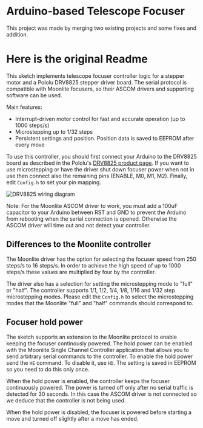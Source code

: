 Arduino-based Telescope Focuser
===============================

This project was made by merging two existing projects and some fixes and addition.

Here is the original Readme
============================
This sketch implements telescope focuser controller logic for a stepper motor and a Pololu DRV8825 stepper driver board. The serial protocol is compatible with Moonlite focusers, so their ASCOM drivers and supporting software can be used.

Main features:
- Interrupt-driven motor control for fast and accurate operation (up to 1000 steps/s)
- Microstepping up to 1/32 steps
- Persistent settings and position. Position data is saved to EEPROM after every move

To use this controller, you should first connect your Arduino to the DRV8825 board as described in the Pololu's [DRV8825 product page](https://www.pololu.com/product/2133). If you want to use microstepping or have the driver shut down focuser power when not in use then connect also the remaining pins (ENABLE, M0, M1, M2). Finally, edit `Config.h` to set your pin mapping.

![DRV8825 wiring diagram](https://a.pololu-files.com/picture/0J4232.600.png)

Note: For the Moonlite ASCOM driver to work, you must add a 100uF capacitor to your Arduino between RST and GND to prevent the Arduino from rebooting when the serial connection is opened. Otherwise the ASCOM driver will time out and not detect your controller.

Differences to the Moonlite controller
--------------------------------------

The Moonlite driver has the option for selecting the focuser speed from 250 steps/s to 16 steps/s. In order to achieve the high speed of up to 1000 steps/s these values are multiplied by four by the controller.

The driver also has a selection for setting the microstepping mode to "full" or "half". The controller supports 1/1, 1/2, 1/4, 1/8, 1/16 and 1/32 step microstepping modes. Please edit the `Config.h` to select the microstepping modes that the Moonlite "full" and "half" commands should correspond to.

Focuser hold power
------------------

The sketch supports an extension to the Moonlite protocol to enable keeping the focuser continously powered. The hold power can be enabled with the Moonlite Single Channel Controller application that allows you to send arbitrary serial commands to the controller. To enable the hold power send the `HE` command. To disable it, use `HD`. The setting is saved in EEPROM so you need to do this only once.

When the hold power is enabled, the controller keeps the focuser continuously powered. The power is turned off only after no serial traffic is detected for 30 seconds. In this case the ASCOM driver is not connected so we deduce that the controller is not being used.

When the hold power is disabled, the focuser is powered before starting a move and turned off
slightly after a move has ended.
